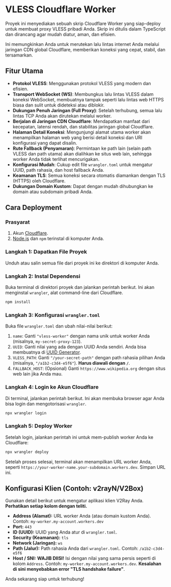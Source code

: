 # VLESS Cloudflare Worker

Proyek ini menyediakan sebuah skrip Cloudflare Worker yang siap-deploy untuk membuat proxy VLESS pribadi Anda. Skrip ini ditulis dalam TypeScript dan dirancang agar mudah diatur, aman, dan efisien.

Ini memungkinkan Anda untuk merutekan lalu lintas internet Anda melalui jaringan CDN global Cloudflare, memberikan koneksi yang cepat, stabil, dan tersamarkan.

## Fitur Utama

- **Protokol VLESS**: Menggunakan protokol VLESS yang modern dan efisien.
- **Transport WebSocket (WS)**: Membungkus lalu lintas VLESS dalam koneksi WebSocket, membuatnya tampak seperti lalu lintas web HTTPS biasa dan sulit untuk dideteksi atau diblokir.
- **Dukungan Penuh Jaringan (Full Proxy)**: Setelah terhubung, semua lalu lintas TCP Anda akan dirutekan melalui worker.
- **Berjalan di Jaringan CDN Cloudflare**: Mendapatkan manfaat dari kecepatan, latensi rendah, dan stabilitas jaringan global Cloudflare.
- **Halaman Detail Koneksi**: Mengunjungi alamat utama worker akan menampilkan halaman web yang berisi detail koneksi dan URI konfigurasi yang dapat disalin.
- **Rute Fallback (Penyamaran)**: Permintaan ke path lain (selain path VLESS dan path utama) akan dialihkan ke situs web lain, sehingga worker Anda tidak terlihat mencurigakan.
- **Konfigurasi Mudah**: Cukup edit file `wrangler.toml` untuk mengatur UUID, path rahasia, dan host fallback Anda.
- **Keamanan TLS**: Semua koneksi secara otomatis diamankan dengan TLS (HTTPS) oleh Cloudflare.
- **Dukungan Domain Kustom**: Dapat dengan mudah dihubungkan ke domain atau subdomain pribadi Anda.

## Cara Deployment

### Prasyarat

1.  Akun [Cloudflare](https://dash.cloudflare.com/sign-up).
2.  [Node.js](https://nodejs.org/en/) dan `npm` terinstal di komputer Anda.

### Langkah 1: Dapatkan File Proyek

Unduh atau salin semua file dari proyek ini ke direktori di komputer Anda.

### Langkah 2: Instal Dependensi

Buka terminal di direktori proyek dan jalankan perintah berikut. Ini akan menginstal `wrangler`, alat command-line dari Cloudflare.

```bash
npm install
```

### Langkah 3: Konfigurasi `wrangler.toml`

Buka file `wrangler.toml` dan ubah nilai-nilai berikut:

1.  `name`: Ganti `"vless-worker"` dengan nama unik untuk worker Anda (misalnya, `my-secret-proxy-123`).
2.  `UUID`: Ganti nilai yang ada dengan UUID Anda sendiri. Anda bisa membuatnya di [UUID Generator](https://www.uuidgenerator.net/).
3.  `VLESS_PATH`: Ganti `"/your-secret-path"` dengan path rahasia pilihan Anda (misalnya, `"/a1b2-c3d4-e5f6"`). **Harus diawali dengan `/`**.
4.  `FALLBACK_HOST`: (Opsional) Ganti `https://www.wikipedia.org` dengan situs web lain jika Anda mau.

### Langkah 4: Login ke Akun Cloudflare

Di terminal, jalankan perintah berikut. Ini akan membuka browser agar Anda bisa login dan mengotorisasi `wrangler`.

```bash
npx wrangler login
```

### Langkah 5: Deploy Worker

Setelah login, jalankan perintah ini untuk mem-publish worker Anda ke Cloudflare:

```bash
npx wrangler deploy
```

Setelah proses selesai, terminal akan menampilkan URL worker Anda, seperti `https://your-worker-name.your-subdomain.workers.dev`. Simpan URL ini.

## Konfigurasi Klien (Contoh: v2rayN/V2Box)

Gunakan detail berikut untuk mengatur aplikasi klien V2Ray Anda. **Perhatikan setiap kolom dengan teliti.**

-   **Address (Alamat):** URL worker Anda (atau domain kustom Anda). Contoh: `my-worker.my-account.workers.dev`
-   **Port:** `443`
-   **ID (UUID):** UUID yang Anda atur di `wrangler.toml`.
-   **Security (Keamanan):** `tls`
-   **Network (Jaringan):** `ws`
-   **Path (Jalur):** Path rahasia Anda dari `wrangler.toml`. Contoh: `/a1b2-c3d4-e5f6`
-   **Host / SNI:** **WAJIB DIISI!** Isi dengan nilai yang sama persis seperti di kolom `Address`. Contoh: `my-worker.my-account.workers.dev`. **Kesalahan di sini menyebabkan error "TLS handshake failure"**.

Anda sekarang siap untuk terhubung!